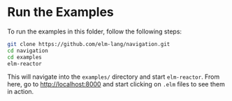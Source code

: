 # Run the Examples

To run the examples in this folder, follow the following steps:

```bash
git clone https://github.com/elm-lang/navigation.git
cd navigation
cd examples
elm-reactor
```

This will navigate into the `examples/` directory and start `elm-reactor`. From here, go to [http://localhost:8000](http://localhost:8000) and start clicking on `.elm` files to see them in action.